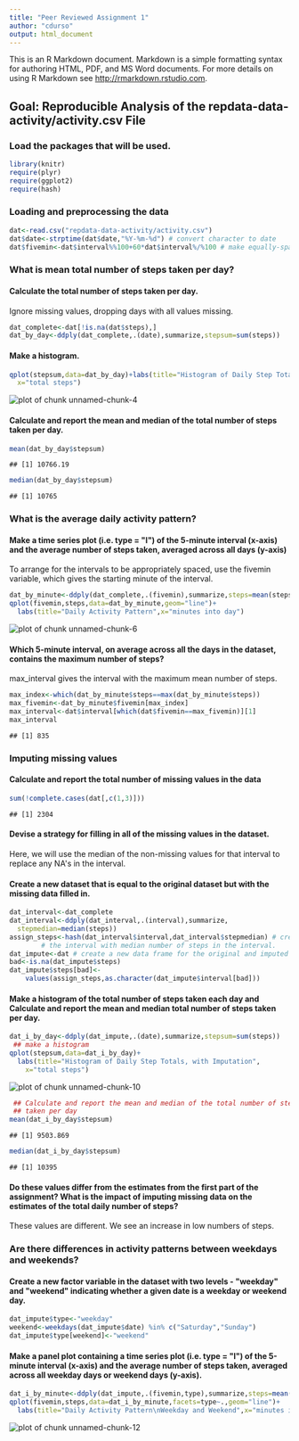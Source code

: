 ```yaml
---
title: "Peer Reviewed Assignment 1"
author: "cdurso"
output: html_document
---
```


This is an R Markdown document. Markdown is a simple formatting syntax for authoring HTML, PDF, and MS Word documents. For more details on using R Markdown see <http://rmarkdown.rstudio.com>.


## Goal: Reproducible Analysis of the repdata-data-activity/activity.csv File


### Load the packages that will be used.


```r
library(knitr)
require(plyr)
require(ggplot2)
require(hash)
```

### Loading and preprocessing the data


```r
dat<-read.csv("repdata-data-activity/activity.csv")
dat$date<-strptime(dat$date,"%Y-%m-%d") # convert character to date
dat$fivemin<-dat$interval%%100+60*dat$interval%/%100 # make equally-spaced time labels
```

### What is mean total number of steps taken per day?

#### Calculate the total number of steps taken per day.

Ignore missing values, dropping days with all values missing.


```r
dat_complete<-dat[!is.na(dat$steps),]
dat_by_day<-ddply(dat_complete,.(date),summarize,stepsum=sum(steps))
```

#### Make a histogram.


```r
qplot(stepsum,data=dat_by_day)+labs(title="Histogram of Daily Step Totals",
  x="total steps")
```

![plot of chunk unnamed-chunk-4](figure/unnamed-chunk-4-1.png) 

#### Calculate and report the mean and median of the total number of steps taken per day.


```r
mean(dat_by_day$stepsum)
```

```
## [1] 10766.19
```

```r
median(dat_by_day$stepsum)
```

```
## [1] 10765
```

### What is the average daily activity pattern?

#### Make a time series plot (i.e. type = "l") of the 5-minute interval (x-axis) and the average number of steps taken, averaged across all days (y-axis)

To arrange for the intervals to be appropriately spaced, use the fivemin variable, which gives the starting minute of the interval.


```r
dat_by_minute<-ddply(dat_complete,.(fivemin),summarize,steps=mean(steps))
qplot(fivemin,steps,data=dat_by_minute,geom="line")+
  labs(title="Daily Activity Pattern",x="minutes into day")
```

![plot of chunk unnamed-chunk-6](figure/unnamed-chunk-6-1.png) 

#### Which 5-minute interval, on average across all the days in the dataset, contains the maximum number of steps?
max_interval gives the interval with the maximum mean number of steps.


```r
max_index<-which(dat_by_minute$steps==max(dat_by_minute$steps))
max_fivemin<-dat_by_minute$fivemin[max_index]
max_interval<-dat$interval[which(dat$fivemin==max_fivemin)][1]
max_interval
```

```
## [1] 835
```


### Imputing missing values

#### Calculate and report the total number of missing values in the data


```r
sum(!complete.cases(dat[,c(1,3)]))
```

```
## [1] 2304
```

#### Devise a strategy for filling in all of the missing values in the dataset. 

Here, we will use the median of the non-missing values for that interval to replace any NA's in the interval.

#### Create a new dataset that is equal to the original dataset but with the missing data filled in.


```r
dat_interval<-dat_complete
dat_interval<-ddply(dat_interval,.(interval),summarize,
  stepmedian=median(steps))
assign_steps<-hash(dat_interval$interval,dat_interval$stepmedian) # create a hash to associate
        # the interval with median number of steps in the interval.
dat_impute<-dat # create a new data frame for the original and imputed data
bad<-is.na(dat_impute$steps)
dat_impute$steps[bad]<-
	values(assign_steps,as.character(dat_impute$interval[bad]))
```

#### Make a histogram of the total number of steps taken each day and Calculate and report the mean and median total number of steps taken per day.


```r
dat_i_by_day<-ddply(dat_impute,.(date),summarize,stepsum=sum(steps))
 ## make a histogram
qplot(stepsum,data=dat_i_by_day)+
  labs(title="Histogram of Daily Step Totals, with Imputation",
	x="total steps")
```

![plot of chunk unnamed-chunk-10](figure/unnamed-chunk-10-1.png) 

```r
 ## Calculate and report the mean and median of the total number of steps 
 ## taken per day
mean(dat_i_by_day$stepsum)
```

```
## [1] 9503.869
```

```r
median(dat_i_by_day$stepsum)
```

```
## [1] 10395
```

#### Do these values differ from the estimates from the first part of the assignment? What is the impact of imputing missing data on the estimates of the total daily number of steps?

These values are different. We see an increase in low numbers of steps. 

### Are there differences in activity patterns between weekdays and weekends?


#### Create a new factor variable in the dataset with two levels - "weekday" and "weekend" indicating whether a given date is a weekday or weekend day.


```r
dat_impute$type<-"weekday"
weekend<-weekdays(dat_impute$date) %in% c("Saturday","Sunday")
dat_impute$type[weekend]<-"weekend"
```

#### Make a panel plot containing a time series plot (i.e. type = "l") of the 5-minute interval (x-axis) and the average number of steps taken, averaged across all weekday days or weekend days (y-axis).




```r
dat_i_by_minute<-ddply(dat_impute,.(fivemin,type),summarize,steps=mean(steps))
qplot(fivemin,steps,data=dat_i_by_minute,facets=type~.,geom="line")+
  labs(title="Daily Activity Pattern\nWeekday and Weekend",x="minutes into day")
```

![plot of chunk unnamed-chunk-12](figure/unnamed-chunk-12-1.png) 

